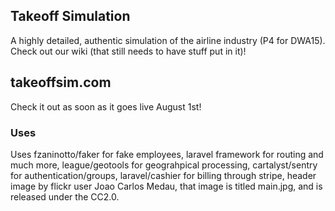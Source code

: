 ## Takeoff Simulation

A highly detailed, authentic simulation of the airline industry (P4 for DWA15). Check out our wiki (that still needs to have stuff put in it)!

## takeoffsim.com
Check it out as soon as it goes live August 1st!

### Uses

Uses fzaninotto/faker for fake employees, laravel framework for routing and much more,  league/geotools for geograhpical processing, cartalyst/sentry for authentication/groups, laravel/cashier for billing through stripe,  header image by flickr user Joao Carlos Medau, that image is titled main.jpg, and is released under the CC2.0.

